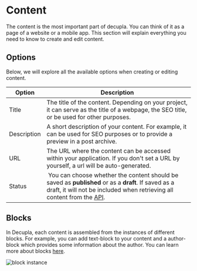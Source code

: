 # Content

The content is the most important part of decupla. You can think of it as a page of a website or a mobile app. This section will explain everything you need to know to create and edit content.

## Options

Below, we will explore all the available options when creating or editing content.

| Option  | Description |
|---------|-------------|
| Title | The title of the content. Depending on your project, it can serve as the title of a webpage, the SEO title, or be used for other purposes. |
| Description | A short description of your content. For example, it can be used for SEO purposes or to provide a preview in a post archive. |
| URL | The URL where the content can be accessed within your application. If you don't set a URL by yourself, a url will be auto-generated. |
| Status | You can choose whether the content should be saved as **published** or as a **draft**. If saved as a draft, it will not be included when retrieving all content from the [API](/docs/developer/api/content). |

## Blocks

In Decupla, each content is assembled from the instances of different blocks. For example, you can add text-block to your content and a author-block which provides some information about the author. You can learn more about blocks [here](/docs/user/blocks).

![block instance](/img/content_block.png)
